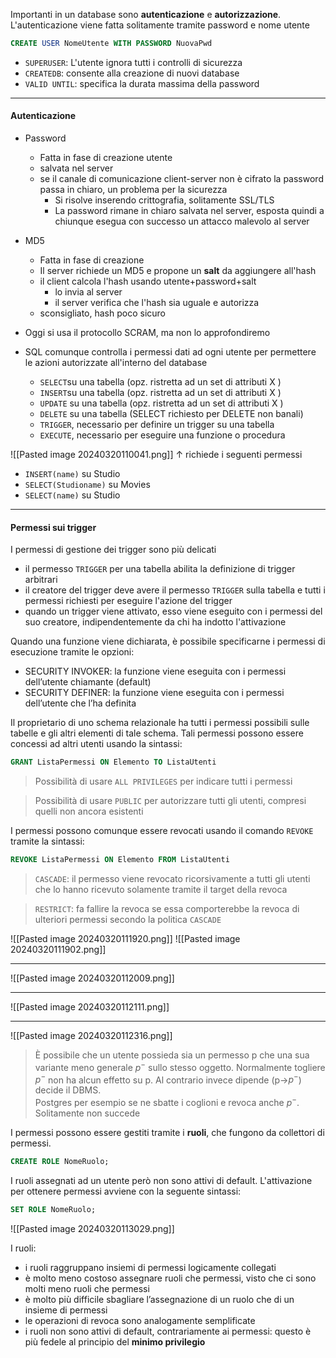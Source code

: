 Importanti in un database sono **autenticazione** e **autorizzazione**. L'autenticazione viene fatta solitamente tramite password e nome utente
```sql
CREATE USER NomeUtente WITH PASSWORD NuovaPwd
```

- `SUPERUSER`: L'utente ignora tutti i controlli di sicurezza
- `CREATEDB`: consente alla creazione di nuovi database
- `VALID UNTIL`: specifica la durata massima della password

---
#### Autenticazione
- Password
	- Fatta in fase di creazione utente
	- salvata nel server
	- se il canale di comunicazione client-server non è cifrato la password passa in chiaro, un problema per la sicurezza
		- Si risolve inserendo crittografia, solitamente SSL/TLS
		- La password rimane in chiaro salvata nel server, esposta quindi a chiunque esegua con successo un attacco malevolo al server
- MD5
	- Fatta in fase di creazione
	- Il server richiede un MD5 e propone un **salt** da aggiungere all'hash
	- il client calcola l'hash usando utente+password+salt
		- lo invia al server
		- il server verifica che l'hash sia uguale e autorizza
	- sconsigliato, hash poco sicuro
- Oggi si usa il protocollo SCRAM, ma non lo approfondiremo

- SQL comunque controlla i permessi dati ad ogni utente per permettere le azioni autorizzate all'interno del database
	- `SELECT`su una tabella (opz. ristretta ad un set di attributi X ) 
	- `INSERT`su una tabella (opz. ristretta ad un set di attributi X ) 
	- `UPDATE` su una tabella (opz. ristretta ad un set di attributi X ) 
	- `DELETE` su una tabella (SELECT richiesto per DELETE non banali) 
	- `TRIGGER`, necessario per definire un trigger su una tabella 
	- `EXECUTE`, necessario per eseguire una funzione o procedura

![[Pasted image 20240320110041.png]]
$\uparrow$ richiede i seguenti permessi
- `INSERT(name)` su Studio
- `SELECT(Studioname)` su Movies
- `SELECT(name)` su Studio
---

#### Permessi sui trigger
I permessi di gestione dei trigger sono più delicati
- il permesso `TRIGGER` per una tabella abilita la definizione di trigger arbitrari
- il creatore del trigger deve avere il permesso `TRIGGER` sulla tabella e tutti i permessi richiesti per eseguire l'azione del trigger
- quando un trigger viene attivato, esso viene eseguito con i permessi del suo creatore, indipendentemente da chi ha indotto l'attivazione

Quando una funzione viene dichiarata, è possibile specificarne i permessi di esecuzione tramite le opzioni: 
- SECURITY INVOKER: la funzione viene eseguita con i permessi dell’utente chiamante (default) 
- SECURITY DEFINER: la funzione viene eseguita con i permessi dell’utente che l’ha definita

Il proprietario di uno schema relazionale ha tutti i permessi possibili sulle tabelle e gli altri elementi di tale schema. Tali permessi possono essere concessi ad altri utenti usando la sintassi:

```sql
GRANT ListaPermessi ON Elemento TO ListaUtenti
```

> Possibilità di usare `ALL PRIVILEGES` per indicare tutti i permessi

> Possibilità di usare `PUBLIC` per autorizzare tutti gli utenti, compresi quelli non ancora esistenti

I permessi possono comunque essere revocati usando il comando `REVOKE` tramite la sintassi:
```sql
REVOKE ListaPermessi ON Elemento FROM ListaUtenti
```

> `CASCADE`: il permesso viene revocato ricorsivamente a tutti gli utenti che lo hanno ricevuto solamente tramite il target della revoca

> `RESTRICT`: fa fallire la revoca se essa comporterebbe la revoca di ulteriori permessi secondo la politica `CASCADE`

![[Pasted image 20240320111920.png]]
![[Pasted image 20240320111902.png]]

---

![[Pasted image 20240320112009.png]]

--- 

![[Pasted image 20240320112111.png]]

---

![[Pasted image 20240320112316.png]]

> È possibile che un utente possieda sia un permesso p che una sua variante meno generale $p^-$ sullo stesso oggetto. Normalmente togliere $p^-$ non ha alcun effetto su p. Al contrario invece dipende (p->$p^-$) decide il DBMS.  
> Postgres per esempio se ne sbatte i coglioni e revoca anche $p^-$. Solitamente non succede


I permessi possono essere gestiti tramite i **ruoli**, che fungono da collettori di permessi.
```sql
CREATE ROLE NomeRuolo;
```

I ruoli assegnati ad un utente però non sono attivi di default. L'attivazione per ottenere permessi avviene con la seguente sintassi:
```sql
SET ROLE NomeRuolo;
```

![[Pasted image 20240320113029.png]]

I ruoli:
- i ruoli raggruppano insiemi di permessi logicamente collegati 
- è molto meno costoso assegnare ruoli che permessi, visto che ci sono molti meno ruoli che permessi 
- è molto più difficile sbagliare l’assegnazione di un ruolo che di un insieme di permessi 
- le operazioni di revoca sono analogamente semplificate 
- i ruoli non sono attivi di default, contrariamente ai permessi: questo è più fedele al principio del **minimo privilegio**

